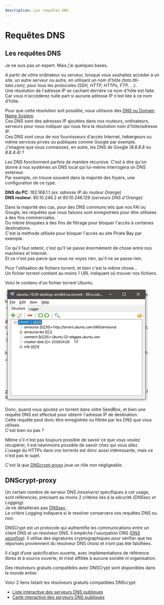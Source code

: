 ```yaml
---
description: Les requêtes DNS
---
```


# Requêtes DNS

## Les requêtes DNS

Je ne suis pas un expert. Mais j'ai quelques bases.

A partir de vôtre ordinateur ou serveur, lorsque vous souhaitez accéder à un site, un autre serveur ou autre, en utilisant un nom d'hôte _\(toto.titi-tata.com\)_, pour tous les protocoles _\(SSH, HTTP, HTTPs, FTP, ...\)_.  
Une résolution de l'adresse IP se cachant derrière ce nom d'hôte est faite.  
Car vous n'accéderez nulle part si aucune adresse IP n'est liée à ce nom d'hôte.

Pour que cette résolution soit possible, nous utilisons des [DNS ou Domain Name System](https://fr.wikipedia.org/wiki/Domain_Name_System).  
Ces DNS sont des adresses IP ajoutées dans nos routeurs, ordinateurs, serveurs pour nous indiquer qui nous fera la résolution nom d'hôte/adresse IP.  
Ces DNS sont ceux de nos fournisseurs d'accès Internet, hébergeurs ou même services privés ou publiques comme Google par exemple.  
J'imagine que vous connaissez, en autre, les DNS de Google _\(8.8.8.8 ou 8.8.4.4\)_ ?

Les DNS fonctionnent parfois de manière récursive. C'est à dire qu'on donne à nos systèmes un DNS local qui lui-même interrogera un DNS extérieur.  
Par exemple, on trouve souvent dans la majorité des foyers, une configuration de ce type.

**DNS du PC**: 192.168.1.1 _\(ex: adresse IP du routeur Orange\)_  
**DNS routeur**: 80.10.246.2 et 80.10.246.129 _\(serveurs DNS d'Orange\)_

Dans la majorité des cas, pour des DNS communs tels que nos FAI ou Google, les requêtes que nous faisons sont enregistrées pour être utilisées à des fins commerciales.  
Ou même bloquées à des fins de filtrage pour bloquer l'accès à certaines destinations.  
C'est la méthode utilisée pour bloquer l'accès au site Pirate Bay par exemple.

Ce qu'il faut retenir, c'est qu'il se passe énormément de chose entre nos machines et Internet.  
Et ce n'est pas parce que vous ne voyez rien, qu'il ne se passe rien.

Pour l'utilisation de fichiers torrent, et bien c'est la même chose...  
Un fichier torrent contient au moins 1 URL indiquant où trouver nos fichiers.

Voici le contenu d'un fichier torrent Ubuntu.

![Edition d&apos;un fichier torrent avec BEncode Editor](../.gitbook/assets/torrent_edit.jpg)

Donc, quand vous ajoutez un torrent dans vôtre SeedBox, et bien une requête DNS est effectué pour obtenir l'adresse IP de destination.  
Cette requête peut donc être enregistrée ou filtrée par les DNS que vous utilisés.  
C'est bien ou pas ?

Même s'il n'est pas toujours possible de savoir ce que vous voulez récupérer, il est néanmoins possible de savoir chez qui vous allez.  
L'usage du HTTPs dans vos torrents est donc aussi intéressante, mais ce n'est pas le sujet.

C'est là que [DNScrypt-proxy](https://dnscrypt.info/) joue un rôle non négligeable.

## DNScrypt-proxy

Un certain nombre de serveur DNS _\(resolvers\)_ spécifiques à cet usage, sont référencés, précisant au moins 2 critères liés à la sécurité _\(DNSsec et Logging\)_.  
Je ne détaillerais pas [DNSsec](https://fr.wikipedia.org/wiki/Domain_Name_System_Security_Extensions).  
Le critère Logging indiquera si le resolver conservera vos requêtes DNS ou non.

DNSCrypt est un protocole qui authentifie les communications entre un client DNS et un résolveur DNS. Il empêche l'usurpation DNS _\(_[_DNS spoofing_](https://www.securiteinfo.com/attaques/hacking/dnsspoofing.shtml)_\)_. Il utilise des signatures cryptographiques pour vérifier que les réponses proviennent du résolveur DNS choisi et n’ont pas été falsifiées.

Il s’agit d’une spécification ouverte, avec implémentations de référence libres et à source ouverte, et n’est affiliée à aucune société ni organisation.

Des résolveurs gratuits compatibles avec DNSCrypt sont disponibles dans le monde entier.

Voici 2 liens listant les résolveurs gratuits compatibles DNScrypt:

* [Liste interactive des serveurs DNS publiques](https://dnscrypt.info/public-servers)
* [Carte interactive des serveurs DNS publiques](https://dnscrypt.info/map)

